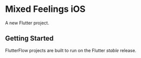 # Mixed Feelings iOS

A new Flutter project.

## Getting Started

FlutterFlow projects are built to run on the Flutter _stable_ release.
